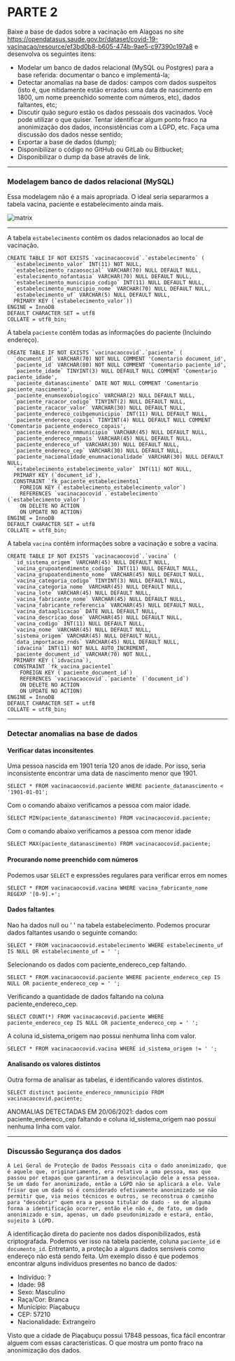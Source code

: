 # PARTE 2

Baixe a base de dados sobre a vacinação em Alagoas no site https://opendatasus.saude.gov.br/dataset/covid-19-vacinacao/resource/ef3bd0b8-b605-474b-9ae5-c97390c197a8 e desenvolva os seguintes itens:
* Modelar um banco de dados relacional (MySQL ou Postgres) para a base referida:
documentar o banco e implementá-la;
* Detectar anomalias na base de dados: campos com dados suspeitos (isto é, que
nitidamente estão errados: uma data de nascimento em 1800, um nome preenchido
somente com números, etc), dados faltantes, etc;
* Discutir quão seguro estão os dados pessoais dos vacinados. Você pode utilizar o
que quiser. Tentar identificar algum ponto fraco na anonimização dos dados,
inconsistências com a LGPD, etc. Faça uma discussão dos dados nesse sentido;
* Exportar a base de dados (dump);
* Disponibilizar o código no GitHub ou GitLab ou Bitbucket;
* Disponibilizar o dump da base através de link.
________________________________

### Modelagem banco de dados relacional (MySQL)
Essa modelagem não é a mais apropriada. O ideal seria separarmos a tabela vacina, paciente e estabelecimento ainda mais.

![matrix](https://github.com/GuilhermeMonteiroPeixoto/LED_Atividades/blob/main/Parte_2/DiagramDB.png)

________________________________

A tabela `estabelecimento` contêm os dados relacionados ao local de vacinação.
```
CREATE TABLE IF NOT EXISTS `vacinacaocovid`.`estabelecimento` (
  `estabelecimento_valor` INT(11) NOT NULL,
  `estabelecimento_razaosocial` VARCHAR(70) NULL DEFAULT NULL,
  `estalecimento_nofantasia` VARCHAR(70) NULL DEFAULT NULL,
  `estabelecimento_municipio_codigo` INT(11) NULL DEFAULT NULL,
  `estabelecimento_municipio_nome` VARCHAR(70) NULL DEFAULT NULL,
  `estabelecimento_uf` VARCHAR(5) NULL DEFAULT NULL,
  PRIMARY KEY (`estabelecimento_valor`))
ENGINE = InnoDB
DEFAULT CHARACTER SET = utf8
COLLATE = utf8_bin;
```

A tabela `paciente` contêm todas as informações do paciente (Incluindo endereço).
```
CREATE TABLE IF NOT EXISTS `vacinacaocovid`.`paciente` (
  `document_id` VARCHAR(70) NOT NULL COMMENT 'Comentario document_id',
  `paciente_id` VARCHAR(80) NOT NULL COMMENT 'Comentario paciente_id',
  `paciente_idade` TINYINT(3) NULL DEFAULT NULL COMMENT 'Comentario paciente_idade',
  `paciente_datanascimento` DATE NOT NULL COMMENT 'Comentario paciente_nascimento',
  `paciente_enumsexobiologico` VARCHAR(2) NULL DEFAULT NULL,
  `paciente_racacor_codigo` TINYINT(2) NULL DEFAULT NULL,
  `paciente_racacor_valor` VARCHAR(30) NULL DEFAULT NULL,
  `paciente_endereco_coibgemunicipio` INT(11) NULL DEFAULT NULL,
  `paciente_endereco_copais` TINYINT(4) NULL DEFAULT NULL COMMENT 'Comentario paciente_endereco_copais',
  `paciente_endereco_nmmunicipio` VARCHAR(45) NULL DEFAULT NULL,
  `paciente_endereco_nmpais` VARCHAR(45) NULL DEFAULT NULL,
  `paciente_endereco_uf` VARCHAR(30) NULL DEFAULT NULL,
  `paciente_endereco_cep` VARCHAR(30) NULL DEFAULT NULL,
  `paciente_nacionalidade_enumnacionalidade` VARCHAR(30) NULL DEFAULT NULL,
  `estabelecimento_estabelecimento_valor` INT(11) NOT NULL,
  PRIMARY KEY (`document_id`),
  CONSTRAINT `fk_paciente_estabelecimento1`
    FOREIGN KEY (`estabelecimento_estabelecimento_valor`)
    REFERENCES `vacinacaocovid`.`estabelecimento` (`estabelecimento_valor`)
    ON DELETE NO ACTION
    ON UPDATE NO ACTION)
ENGINE = InnoDB
DEFAULT CHARACTER SET = utf8
COLLATE = utf8_bin;
```

A tabela `vacina` contêm informações sobre a vacinação e sobre a vacina.
```
CREATE TABLE IF NOT EXISTS `vacinacaocovid`.`vacina` (
  `id_sistema_origem` VARCHAR(45) NULL DEFAULT NULL,
  `vacina_grupoatendimento_codigo` INT(11) NULL DEFAULT NULL,
  `vacina_grupoatendimento_nome` VARCHAR(45) NULL DEFAULT NULL,
  `vacina_categoria_codigo` TINYINT(3) NULL DEFAULT NULL,
  `vacina_categoria_nome` VARCHAR(45) NULL DEFAULT NULL,
  `vacina_lote` VARCHAR(45) NULL DEFAULT NULL,
  `vacina_fabricante_nome` VARCHAR(45) NULL DEFAULT NULL,
  `vacina_fabricante_referencia` VARCHAR(45) NULL DEFAULT NULL,
  `vacina_dataaplicacao` DATE NULL DEFAULT NULL,
  `vacina_descricao_dose` VARCHAR(45) NULL DEFAULT NULL,
  `vacina_codigo` INT(11) NULL DEFAULT NULL,
  `vacina_nome` VARCHAR(45) NULL DEFAULT NULL,
  `sistema_origem` VARCHAR(45) NULL DEFAULT NULL,
  `data_importacao_rnds` VARCHAR(45) NULL DEFAULT NULL,
  `idvacina` INT(11) NOT NULL AUTO_INCREMENT,
  `paciente_document_id` VARCHAR(70) NOT NULL,
  PRIMARY KEY (`idvacina`),
  CONSTRAINT `fk_vacina_paciente1`
    FOREIGN KEY (`paciente_document_id`)
    REFERENCES `vacinacaocovid`.`paciente` (`document_id`)
    ON DELETE NO ACTION
    ON UPDATE NO ACTION)
ENGINE = InnoDB
DEFAULT CHARACTER SET = utf8
COLLATE = utf8_bin;
```
_______________________________

### Detectar anomalias na base de dados

#### Verificar datas inconsitentes
Uma pessoa nascida em 1901 teria 120 anos de idade. Por isso, seria inconsistente encontrar uma data de nascimento menor que 1901.

```SELECT * FROM vacinacaocovid.paciente WHERE paciente_datanascimento < '1901-01-01';```

Com o comando abaixo verificamos a pessoa com maior idade.

```SELECT MIN(paciente_datanascimento) FROM vacinacaocovid.paciente;```

Com o comando abaixo verificamos a pessoa com menor idade

```SELECT MAX(paciente_datanascimento) FROM vacinacaocovid.paciente;```

#### Procurando nome preenchido com números
Podemos usar `SELECT` e expressões regulares para verificar erros em nomes

```SELECT * FROM vacinacaocovid.vacina WHERE vacina_fabricante_nome REGEXP '[0-9].+';```

#### Dados faltantes
Nao ha dados null ou ' ' na tabela estabelecimento. Podemos procurar dados faltantes usando o seguinte comando:

```SELECT * FROM vacinacaocovid.estabelecimento WHERE estabelecimento_uf IS NULL OR estabelecimento_uf = ' ';```

Selecionando os dados com paciente_endereco_cep faltando.

```SELECT * FROM vacinacaocovid.paciente WHERE paciente_endereco_cep IS NULL OR paciente_endereco_cep = ' ';```

Verificando a quantidade de dados faltando na coluna paciente_endereco_cep.

```SELECT COUNT(*) FROM vacinacaocovid.paciente WHERE paciente_endereco_cep IS NULL OR paciente_endereco_cep = ' ';```

A coluna id_sistema_origem nao possui nenhuma linha com valor.

```SELECT * FROM vacinacaocovid.vacina WHERE id_sistema_origem != ' ';```

#### Analisando os valores distintos
Outra forma de analisar as tabelas, é identificando valores distintos.

```SELECT distinct paciente_endereco_nmmunicipio FROM vacinacaocovid.paciente;```

ANOMALIAS DETECTADAS EM 20/06/2021: dados com paciente_endereco_cep faltando e coluna id_sistema_origem nao possui nenhuma linha com valor.
_______________________________

### Discussão Segurança dos dados

```A Lei Geral de Proteção de Dados Pessoais cita o dado anonimizado, que é aquele que, originariamente, era relativo a uma pessoa, mas que passou por etapas que garantiram a desvinculação dele a essa pessoa. Se um dado for anonimizado, então a LGPD não se aplicará a ele. Vale frisar que um dado só é considerado efetivamente anonimizado se não permitir que, via meios técnicos e outros, se reconstrua o caminho para "descobrir" quem era a pessoa titular do dado - se de alguma forma a identificação ocorrer, então ele não é, de fato, um dado anonimizado e sim, apenas, um dado pseudonimizado e estará, então, sujeito à LGPD.```

A identificação direta do paciente nos dados disponibilizados, está criptografada. Podemos ver isso na tabela paciente, coluna `paciente_id` e `documento_id`. Entretanto, a proteção a alguns dados sensíveis como endereço não está sendo feita. Um exemplo disso é que podemos encontrar alguns indivíduos presentes no banco de dados:

- Indivíduo: ?
- Idade: 98
- Sexo: Masculino
- Raça/Cor: Branca
- Município: Piaçabuçu
- CEP: 57210
- Nacionalidade: Extrangeiro

Visto que a cidade de Piaçabuçu possui 17848 pessoas, fica fácil encontrar alguem com essas características. O que mostra um ponto 
fraco na anonimização dos dados.
